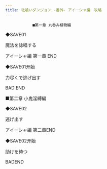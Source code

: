 ```yaml
---
title: 牝喰いダンジョン -番外- アイーシャ編　攻略
---
```


                ■第一章 丸呑み植物編



◆SAVE01

魔法を詠唱する



アイーシャ編 第一章 END



◆SAVE01开始

力尽くで逃げ出す



BAD END



■第二章 小鬼淫縛編



◆SAVE02

逃げ出す



アイーシャ編 第二章END



◆SAVE02开始

助けを待つ



BADEND


              
